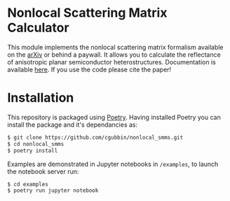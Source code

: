 # Nonlocal Scattering Matrix Calculator
This module implements the nonlocal scattering matrix formalism available on the [arXiv](https://arxiv.org) or behind a paywall. It allows you to calculate the reflectance of anisotropic planar semiconductor heterostructures. Documentation is available [here](.....). If you use the code please cite the paper!

# Installation
This repository is packaged using [Poetry](https://python-poetry.org/). Having installed Poetry you can install the package and it's dependancies as:

``` Bash
$ git clone https://github.com/cgubbin/nonlocal_smms.git
$ cd nonlocal_smms
$ poetry install
```

Examples are demonstrated in Jupyter notebooks in `/examples`, to launch the notebook server run:

``` Bash
$ cd examples
$ poetry run jupyter notebook
```
